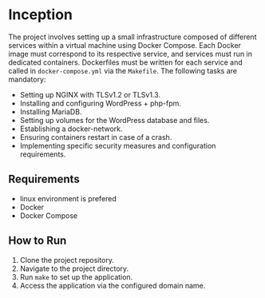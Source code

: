 # Inception

The project involves setting up a small infrastructure composed of different services within a virtual machine using Docker Compose. Each Docker image must correspond to its respective service, and services must run in dedicated containers. Dockerfiles must be written for each service and called in `docker-compose.yml` via the `Makefile`. The following tasks are mandatory:

- Setting up NGINX with TLSv1.2 or TLSv1.3.
- Installing and configuring WordPress + php-fpm.
- Installing MariaDB.
- Setting up volumes for the WordPress database and files.
- Establishing a docker-network.
- Ensuring containers restart in case of a crash.
- Implementing specific security measures and configuration requirements.

## Requirements

- linux environment is prefered
- Docker
- Docker Compose

## How to Run

1. Clone the project repository.
2. Navigate to the project directory.
3. Run `make` to set up the application.
4. Access the application via the configured domain name.
